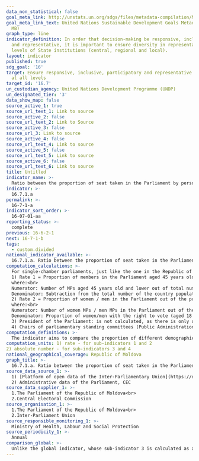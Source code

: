 ```yaml
---
data_non_statistical: false
goal_meta_link: http://unstats.un.org/sdgs/files/metadata-compilation/Metadata-Goal-16.pdf
goal_meta_link_text: United Nations Sustainable Development Goals Metadata (PDF 4.0
  MB)
graph_type: line
indicator_definition: In order that decision-making be responsive, inclusive, participatory
  and representative, it is important to ensure diversity in representation at all
  levels of State institutions (central, regional and local).
layout: indicator
published: true
sdg_goal: '16'
target: Ensure responsive, inclusive, participatory and representative decision-making
  at all levels
target_id: '16.7'
un_custodian_agency: United Nations Development Programme (UNDP)
un_designated_tier: '3'
data_show_map: false
source_active_1: true
source_url_text_1: Link to source
source_active_2: false
source_url_text_2: Link to Source
source_active_3: false
source_url_3: Link to source
source_active_4: false
source_url_text_4: Link to source
source_active_5: false
source_url_text_5: Link to source
source_active_6: false
source_url_text_6: Link to source
title: Untitled
indicator_name: >-
  Ratio between the proportion of seat taken in the Parliament by persons from certain groups of population (by sex, age, persons with disabilities and other corresponding groups) and proportion of the respective group in total population
indicator: >-
  16.7.1.a
permalink: >-
  16-7-1-a
indicator_sort_order: >-
  16-07-01-aa
reporting_status: >-
  complete
previous: 16-6-2-1
next: 16-7-1-b
tags:
  - custom.divided
national_indicator_available: >-
  16.7.1.a. Ratio between the proportion of seat taken in the Parliament by persons from certain groups of population (by sex, age, persons with disabilities and other corresponding groups) and proportion of the respective group in total population
computation_calculations: >-
  For single-chamber parliaments, just like the one in the Republic of Moldova, the indicator is measured through 4 sub-indicators (1 for the young population and 3 for women), of which 2 are calculated as rates and 2 are presented as absolute numbers: <br> 
  1) Rate 1 = Proportion of members in the Parliament aged 45 years old out of the proportion of population aged 45 years old and lower with the right to vote (18 years old +) *100.<br> 
  where:<br> 
  Numerator: Number of MPs aged 45 years old and lower out of total number of MPs. <br> 
  Denominator: Subtraction from the total number of the country population with the right to vote (18 years old +) of the total number of population up to the eligibility age.<br> 
  2) Rate 2 = Proportion of women / men in the Parliament out of the proportion of women / men in total population with the right to vote (18 years old +)<br> 
  where:<br> 
  Numerator: Number of women MPs / men MPs in the Parliament out of the total number of MPs in the Parliament *100<br> 
  Denominator: Proportion of women/men with the right to vote (aged 18 years old +) out of the total number of population up to the eligibility age.<br> 
  3) President of the Parliament: is not calculated, as there is only one President in the Parliament, being registered only his/her individual characteristics, meaning: age group and sex.<br> 
  4) Chairs of parliamentary standing committees (Public Administration Committee; Agriculture and Food Industry Committee; Culture, Education, Research, Youth, Sport, and Mass-media Committee; Public Finance Control Committee; Human Rights and Interethnic Relations Committee; Economy, Budget and Finance Committee; Legal, Appointments and Immunities Committee; Environment and Regional Development Committee; Foreign Policy and European Integration Committee; Social Protection, Health and Family Committee, and National Security, Defence and Public Order Committee): not calculated, as data are collected for the 11 chairs of the committees. Only their individual characteristics are registered, meaning: age group and sex.
computation_definitions: >-
  The indicator aims to compare the proportion of different demographic groups (depending on aged and sex) represented in the Parliament with the proportion of these groups in the national population with the right to vote. The right to elect and to be elected belongs to the citizens of the Republic of Moldova who have, including on the day of elections, the age of 18 years old, except for those deprived of this right as established by law (art. 11; 12 of the Electoral Code no. 1381/1997).
computation_units: 1) rate - for sub-indicators 1 and 2
2) absolute number - for sub-indicators 3 and 4
national_geographical_coverage: Republic of Moldova
graph_title: >-
  16.7.1.a. Ratio between the proportion of seat taken in the Parliament by persons from certain groups of population (by sex, age, persons with disabilities and other corresponding groups) and proportion of the respective group in total population
source_data_source_1: >-
  1) [Platform of open data of the Inter-Parliamentary Union](https://data.ipu.org/content/republic-moldova?chamber_id=13501)<br> 
  2) Administrative data of the Parliament, CEC
source_data_supplier_1: >-
  1.The Parliament of the Republic of Moldova<br> 
  2.Central Electoral Commission
source_organisation_1: >-
  1.The Parliament of the Republic of Moldova<br> 
  2.Inter-Parliament Union
source_responsible_monitoring_1: >-
  Ministry of Health, Labour and Social Protection
source_periodicity_1: >-
  Annual
comparison_global: >-
  Unlike the global indicator, whose sub-indicator 3 is calculated as an absolute number of chairs of 5 standing committees (Foreign Affairs, Defence, Finance, Human Rights and Gender Equality), the national indicator is calculated as an absolute number of 11 chairs of standing parliamentary committees established in the X legislature.
---
```

